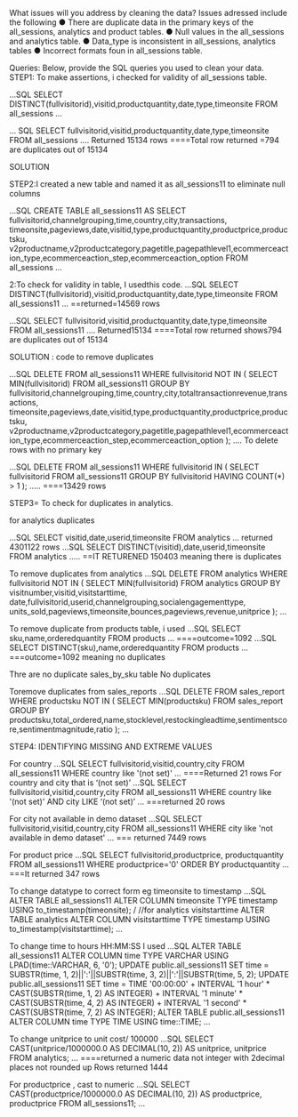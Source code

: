What issues will you address by cleaning the data?
Issues adressed include the following
●	There are duplicate data in the primary keys of the all_sessions, analytics and product tables.
●	Null values in the all_sessions and analytics table.
●	Data_type is inconsistent in all_sessions, analytics tables
●	Incorrect formats  foun in all_sessions table.


Queries:
Below, provide the SQL queries you used to clean your data.
STEP1: To make assertions, i checked for validity of all_sessions table.

...SQL
SELECT DISTINCT(fullvisitorid),visitid,productquantity,date,type,timeonsite
FROM all_sessions
...

... SQL
SELECT fullvisitorid,visitid,productquantity,date,type,timeonsite
FROM all_sessions
....
Returned 15134 rows
====Total row returned =794  are duplicates out of 15134

 SOLUTION

STEP2:I created a new table and named it as all_sessions11 to eliminate null columns

...SQL
CREATE TABLE all_sessions11 AS
	SELECT fullvisitorid,channelgrouping,time,country,city,transactions,
	timeonsite,pageviews,date,visitid,type,productquantity,productprice,productsku,	v2productname,v2productcategory,pagetitle,pagepathlevel1,ecommerceaction_type,ecommerceaction_step,ecommerceaction_option
FROM all_sessions
...

2:To check for validity  in table, I usedthis code.
...SQL
SELECT DISTINCT(fullvisitorid),visitid,productquantity,date,type,timeonsite
FROM all_sessions11
...
==returned=14569 rows

...SQL
SELECT fullvisitorid,visitid,productquantity,date,type,timeonsite
FROM all_sessions11
....
Returned15134
====Total row returned shows794  are duplicates out of 15134

  SOLUTION : code to remove duplicates

...SQL
DELETE FROM all_sessions11
WHERE fullvisitorid NOT IN (
    SELECT MIN(fullvisitorid)
    FROM all_sessions11
    GROUP BY fullvisitorid,channelgrouping,time,country,city,totaltransactionrevenue,transactions,
	timeonsite,pageviews,date,visitid,type,productquantity,productprice,productsku,	v2productname,v2productcategory,pagetitle,pagepathlevel1,ecommerceaction_type,ecommerceaction_step,ecommerceaction_option
);
....
To delete rows with no primary key

...SQL
DELETE FROM all_sessions11
WHERE fullvisitorid IN (
    SELECT fullvisitorid
    FROM all_sessions11
    GROUP BY fullvisitorid
    HAVING COUNT(*) > 1
	);
    .....
====13429 rows



STEP3= To check for duplicates in analytics.

for analytics duplicates

...SQL
SELECT visitid,date,userid,timeonsite
FROM analytics
...
 returned 4301122 rows
...SQL
SELECT DISTINCT(visitid),date,userid,timeonsite
FROM analytics
.....
==IT RETURENED 150403 meaning there is duplicates

To remove duplicates from analytics
...SQL
DELETE FROM analytics
WHERE fullvisitorid NOT IN (
    SELECT MIN(fullvisitorid)
    FROM analytics
    GROUP BY visitnumber,visitid,visitstarttime,
	date,fullvisitorid,userid,channelgrouping,socialengagementtype,
	units_sold,pageviews,timeonsite,bounces,pageviews,revenue,unitprice
);
...

To remove duplicate from products table, i used
...SQL
SELECT sku,name,orderedquantity
FROM products
...
====outcome=1092
...SQL
SELECT DISTINCT(sku),name,orderedquantity
FROM products
...
===outcome=1092 meaning no duplicates

Thre are no  duplicate  sales_by_sku table
No duplicates

Toremove duplicates from sales_reports
...SQL
DELETE FROM sales_report
WHERE productsku NOT IN (
    SELECT MIN(productsku)
    FROM sales_report
    GROUP BY productsku,total_ordered,name,stocklevel,restockingleadtime,sentimentscore,sentimentmagnitude,ratio
);
...

STEP4: IDENTIFYING MISSING AND EXTREME VALUES
 
 For country 
 ...SQL
SELECT fullvisitorid,visitid,country,city
FROM all_sessions11
WHERE country like '(not set)'
...
====Returned 21 rows
For country and city  that is ‘(not set)’
...SQL
SELECT fullvisitorid,visitid,country,city
FROM all_sessions11
WHERE country like '(not set)'
AND city LIKE ‘(not set)’
...
 ===returned 20 rows

For city not available in demo dataset
...SQL
SELECT fullvisitorid,visitid,country,city
FROM all_sessions11
WHERE city like 'not available in demo dataset'
...
=== returned 7449 rows

For product price
...SQL
SELECT fullvisitorid,productprice, productquantity
FROM all_sessions11
WHERE productprice='0'
ORDER BY productquantity
...
===It returned 347 rows

To change datatype to correct form eg
 timeonsite to timestamp
 ...SQL  
ALTER TABLE all_sessions11
ALTER COLUMN timeonsite TYPE timestamp USING to_timestamp(timeonsite);
/ //for analytics visitstarttime
ALTER TABLE analytics
ALTER COLUMN visitstarttime TYPE timestamp USING to_timestamp(visitstarttime);
...

To change time  to hours HH:MM:SS I used
...SQL
ALTER TABLE all_sessions11
ALTER COLUMN time
TYPE VARCHAR
USING LPAD(time::VARCHAR, 6, '0');
UPDATE public.all_sessions11
SET time = SUBSTR(time, 1, 2)||':'||SUBSTR(time, 3, 2)||':'||SUBSTR(time, 5, 2);
UPDATE public.all_sessions11
SET time = TIME '00:00:00' + 
           INTERVAL '1 hour' * CAST(SUBSTR(time, 1, 2) AS INTEGER) +
           INTERVAL '1 minute' * CAST(SUBSTR(time, 4, 2) AS INTEGER) +
           INTERVAL '1 second' * CAST(SUBSTR(time, 7, 2) AS INTEGER);
ALTER TABLE public.all_sessions11
ALTER COLUMN time TYPE TIME USING time::TIME;
...


To change unitprice to unit cost/ 100000
...SQL
SELECT CAST(unitprice/1000000.0 AS DECIMAL(10, 2)) AS unitprice, unitprice
FROM analytics;
...
====returned a numeric data not integer with 2decimal places not rounded up
Rows returned 1444

For productprice , cast to numeric
...SQL
SELECT CAST(productprice/1000000.0 AS DECIMAL(10, 2)) AS productprice, productprice
FROM all_sessions11;
...
